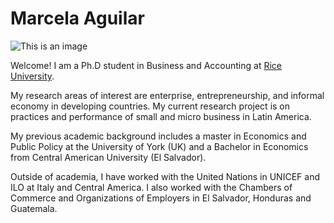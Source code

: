 # **Marcela Aguilar**
![This is an image](https://media-exp1.licdn.com/dms/image/C4D03AQFxnXtl48CcZw/profile-displayphoto-shrink_800_800/0/1585364031648?e=1659571200&v=beta&t=-J3Le59oPuY7pNIn07Ww15ekg2UTWvwtI8nZVBZhRtA)

Welcome! 
I am a Ph.D student in Business and Accounting at [Rice University](https://www.rice.edu/). 

My research areas of interest are enterprise, entrepreneurship, and informal economy in developing countries. My current research project is on practices and performance of small and micro business in Latin America. 

My previous academic background includes a master in Economics and Public Policy at the University of York (UK) and a Bachelor in Economics from Central American University (El Salvador).

Outside of academia, I have worked with the United Nations in UNICEF and ILO at Italy and Central America. I also worked with the Chambers of Commerce and Organizations of Employers in El Salvador, Honduras and Guatemala. 



